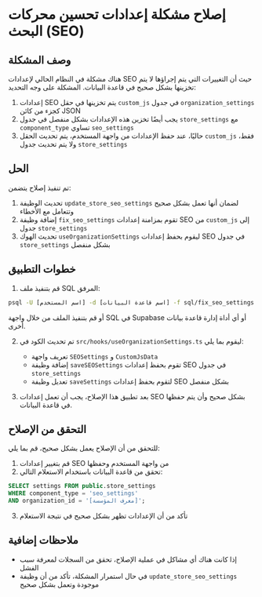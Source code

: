 # إصلاح مشكلة إعدادات تحسين محركات البحث (SEO)

## وصف المشكلة

هناك مشكلة في النظام الحالي لإعدادات SEO حيث أن التغييرات التي يتم إجراؤها لا يتم تخزينها بشكل صحيح في قاعدة البيانات. المشكلة على وجه التحديد:

1. إعدادات SEO يتم تخزينها في حقل `custom_js` في جدول `organization_settings` كجزء من كائن JSON
2. يجب أيضًا تخزين هذه الإعدادات بشكل منفصل في جدول `store_settings` مع `component_type` تساوي `seo_settings`
3. حاليًا، عند حفظ الإعدادات من واجهة المستخدم، يتم تحديث الحقل `custom_js` فقط، ولا يتم تحديث جدول `store_settings`

## الحل

تم تنفيذ إصلاح يتضمن:

1. تحديث الوظيفة `update_store_seo_settings` لضمان أنها تعمل بشكل صحيح وتتعامل مع الأخطاء
2. إضافة وظيفة `fix_seo_settings` تقوم بمزامنة إعدادات SEO من `custom_js` إلى جدول `store_settings`
3. تحديث الهوك `useOrganizationSettings` ليقوم بحفظ إعدادات SEO في جدول `store_settings` بشكل منفصل

## خطوات التطبيق

1. قم بتنفيذ ملف SQL المرفق:

```bash
psql -U [اسم المستخدم] -d [اسم قاعدة البيانات] -f sql/fix_seo_settings.sql
```

أو قم بتنفيذ الملف من خلال واجهة SQL في Supabase أو أي أداة إدارة قاعدة بيانات أخرى.

2. تم تحديث الكود في `src/hooks/useOrganizationSettings.ts` ليقوم بما يلي:
   - تعريف واجهة `SEOSettings` و `CustomJsData`
   - إضافة وظيفة `saveSEOSettings` تقوم بحفظ إعدادات SEO في جدول `store_settings`
   - تعديل وظيفة `saveSettings` لتقوم بحفظ إعدادات SEO بشكل منفصل

3. بعد تطبيق هذا الإصلاح، يجب أن تعمل إعدادات SEO بشكل صحيح وأن يتم حفظها في قاعدة البيانات.

## التحقق من الإصلاح

للتحقق من أن الإصلاح يعمل بشكل صحيح، قم بما يلي:

1. قم بتغيير إعدادات SEO من واجهة المستخدم وحفظها
2. تحقق من قاعدة البيانات باستخدام الاستعلام التالي:

```sql
SELECT settings FROM public.store_settings 
WHERE component_type = 'seo_settings' 
AND organization_id = '[معرف المؤسسة]';
```

3. تأكد من أن الإعدادات تظهر بشكل صحيح في نتيجة الاستعلام

## ملاحظات إضافية

- إذا كانت هناك أي مشاكل في عملية الإصلاح، تحقق من السجلات لمعرفة سبب الفشل
- في حال استمرار المشكلة، تأكد من أن وظيفة `update_store_seo_settings` موجودة وتعمل بشكل صحيح 
